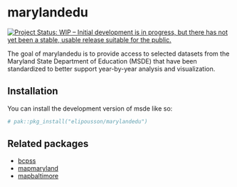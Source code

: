 
<!-- README.md is generated from README.Rmd. Please edit that file -->

# marylandedu

<!-- badges: start -->

[![Project Status: WIP – Initial development is in progress, but there
has not yet been a stable, usable release suitable for the
public.](https://www.repostatus.org/badges/latest/wip.svg)](https://www.repostatus.org/#wip)
<!-- badges: end -->

The goal of marylandedu is to provide access to selected datasets from
the Maryland State Department of Education (MSDE) that have been
standardized to better support year-by-year analysis and visualization.

## Installation

You can install the development version of msde like so:

``` r
# pak::pkg_install("elipousson/marylandedu")
```

## Related packages

- [bcpss](https://github.com/elipousson/bcpss)
- [mapmaryland](https://github.com/elipousson/mapmaryland)
- [mapbaltimore](https://github.com/elipousson/mapbaltimore)
